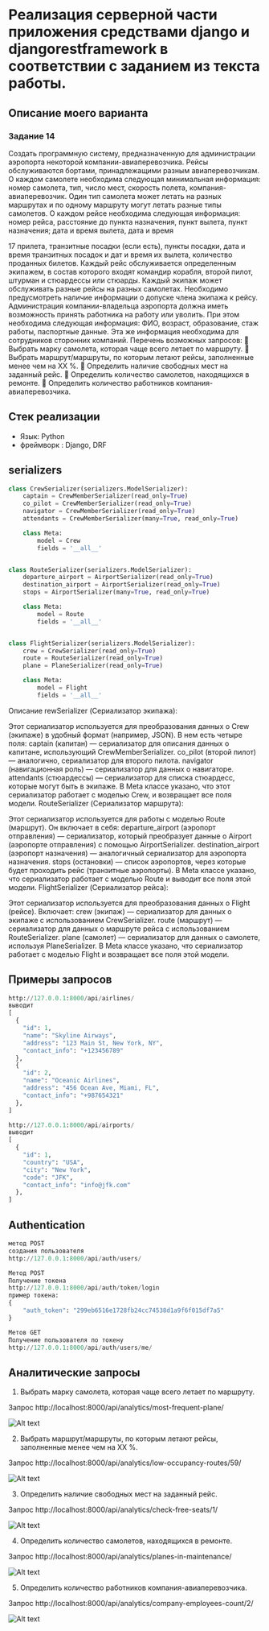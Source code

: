 #  Реализация серверной части приложения средствами django и djangorestframework в соответствии с заданием из текста работы.

## Описание моего варианта

### Задание 14
Создать программную систему, предназначенную для администрации аэропорта
некоторой компании-авиаперевозчика.
Рейсы обслуживаются бортами, принадлежащими разным авиаперевозчикам. О
каждом самолете необходима следующая минимальная информация: номер самолета, тип,
число мест, скорость полета, компания-авиаперевозчик. Один тип самолета может летать
на разных маршрутах и по одному маршруту могут летать разные типы самолетов.
О каждом рейсе необходима следующая информация: номер рейса, расстояние до
пункта назначения, пункт вылета, пункт назначения; дата и время вылета, дата и время

17
прилета, транзитные посадки (если есть), пункты посадки, дата и время транзитных
посадок и дат и время их вылета, количество проданных билетов. Каждый рейс
обслуживается определенным экипажем, в состав которого входят командир корабля,
второй пилот, штурман и стюардессы или стюарды. Каждый экипаж может обслуживать
разные рейсы на разных самолетах. Необходимо предусмотреть наличие информации о
допуске члена экипажа к рейсу.
Администрация компании-владельца аэропорта должна иметь возможность
принять работника на работу или уволить. При этом необходима следующая информация:
ФИО, возраст, образование, стаж работы, паспортные данные. Эта же информация
необходима для сотрудников сторонних компаний.
Перечень возможных запросов:
 Выбрать марку самолета, которая чаще всего летает по маршруту.
 Выбрать маршрут/маршруты, по которым летают рейсы, заполненные менее чем на
ХХ %.
 Определить наличие свободных мест на заданный рейс.
 Определить количество самолетов, находящихся в ремонте.
 Определить количество работников компания-авиаперевозчика.
## Стек реализации

- Язык: Python
- фреймворк : Django, DRF

## serializers
```python
class CrewSerializer(serializers.ModelSerializer):
    captain = CrewMemberSerializer(read_only=True)
    co_pilot = CrewMemberSerializer(read_only=True)
    navigator = CrewMemberSerializer(read_only=True)
    attendants = CrewMemberSerializer(many=True, read_only=True)

    class Meta:
        model = Crew
        fields = '__all__'


class RouteSerializer(serializers.ModelSerializer):
    departure_airport = AirportSerializer(read_only=True)
    destination_airport = AirportSerializer(read_only=True)
    stops = AirportSerializer(many=True, read_only=True)

    class Meta:
        model = Route
        fields = '__all__'


class FlightSerializer(serializers.ModelSerializer):
    crew = CrewSerializer(read_only=True)
    route = RouteSerializer(read_only=True)
    plane = PlaneSerializer(read_only=True)

    class Meta:
        model = Flight
        fields = '__all__'

```
Описание
rewSerializer (Сериализатор экипажа):

Этот сериализатор используется для преобразования данных о Crew (экипаже) в удобный формат (например, JSON).
В нем есть четыре поля:
captain (капитан) — сериализатор для описания данных о капитане, использующий CrewMemberSerializer.
co_pilot (второй пилот) — аналогично, сериализатор для второго пилота.
navigator (навигационная роль) — сериализатор для данных о навигаторе.
attendants (стюардессы) — сериализатор для списка стюардесс, которые могут быть в экипаже.
В Meta классе указано, что этот сериализатор работает с моделью Crew, и возвращает все поля модели.
RouteSerializer (Сериализатор маршрута):

Этот сериализатор используется для работы с моделью Route (маршрут).
Он включает в себя:
departure_airport (аэропорт отправления) — сериализатор, который преобразует данные о Airport (аэропорте отправления) с помощью AirportSerializer.
destination_airport (аэропорт назначения) — аналогичный сериализатор для аэропорта назначения.
stops (остановки) — список аэропортов, через которые будет проходить рейс (транзитные аэропорты).
В Meta классе указано, что сериализатор работает с моделью Route и выводит все поля этой модели.
FlightSerializer (Сериализатор рейса):

Этот сериализатор используется для преобразования данных о Flight (рейсе).
Включает:
crew (экипаж) — сериализатор для данных о экипаже с использованием CrewSerializer.
route (маршрут) — сериализатор для данных о маршруте рейса с использованием RouteSerializer.
plane (самолет) — сериализатор для данных о самолете, используя PlaneSerializer.
В Meta классе указано, что сериализатор работает с моделью Flight и возвращает все поля этой модели.

## Примеры запросов
```python
http://127.0.0.1:8000/api/airlines/
выводит
[
  {
    "id": 1,
    "name": "Skyline Airways",
    "address": "123 Main St, New York, NY",
    "contact_info": "+123456789"
  },
  {
    "id": 2,
    "name": "Oceanic Airlines",
    "address": "456 Ocean Ave, Miami, FL",
    "contact_info": "+987654321"
  },
]

http://127.0.0.1:8000/api/airports/
выводит
[
  {
    "id": 1,
    "country": "USA",
    "city": "New York",
    "code": "JFK",
    "contact_info": "info@jfk.com"
  },
]
```
## Authentication
```python
метод POST
создания пользователя 
http://127.0.0.1:8000/api/auth/users/

Метод POST
Получение токена
http://127.0.0.1:8000/api/auth/token/login
пример токена:
{
    "auth_token": "299eb6516e1728fb24cc74538d1a9f6f015df7a5"
}

Метов GET
Получение пользователя по токену
http://127.0.0.1:8000/api/auth/users/me/

```

## Аналитические запросы
1. Выбрать марку самолета, которая чаще всего летает по маршруту.

Запрос  http://localhost:8000/api/analytics/most-frequent-plane/

![Alt text](1.png)

2. Выбрать маршрут/маршруты, по которым летают рейсы, заполненные менее чем на
ХХ %.

Запрос http://localhost:8000/api/analytics/low-occupancy-routes/59/

![Alt text](2.png)

3. Определить наличие свободных мест на заданный рейс.

Запрос http://localhost:8000/api/analytics/check-free-seats/1/

![Alt text](3.png)

4. Определить количество самолетов, находящихся в ремонте.

Запрос http://localhost:8000/api/analytics/planes-in-maintenance/

![Alt text](4.png)

5. Определить количество работников компания-авиаперевозчика.

Запрос http://localhost:8000/api/analytics/company-employees-count/2/

![Alt text](5.png)



